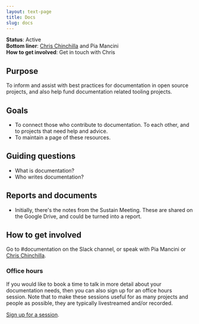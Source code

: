 ```yaml
---
layout: text-page
title: Docs
slug: docs
---
```


**Status**: Active<br>
**Bottom liner**: [Chris Chinchilla](https://chrischinchilla.com/) and Pia Mancini<br>
**How to get involved**: Get in touch with Chris

## Purpose

To inform and assist with best practices for documentation in open source projects, and also help fund documentation related tooling projects.

## Goals

- To connect those who contribute to documentation. To each other, and to projects that need help and advice.
- To maintain a page of these resources.

## Guiding questions

- What is documentation?
- Who writes documentation?

## Reports and documents

- Initially, there's the notes from the Sustain Meeting. These are shared on the Google Drive, and could be turned into a report.

## How to get involved

Go to #documentation on the Slack channel, or speak with Pia Mancini or [Chris Chinchilla](https://chrischinchilla.com/).

### Office hours

If you would like to book a time to talk in more detail about your documentation needs, then you can also sign up for an office hours session. Note that to make these sessions useful for as many projects and people as possible, they are typically livestreamed and/or recorded.

[Sign up for a session](https://calendly.com/chrischinchilla/docs-surgery).
